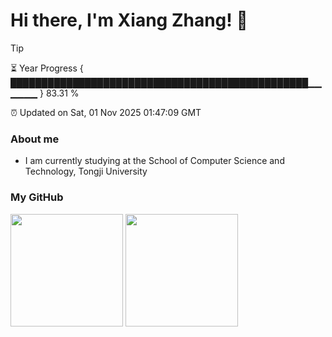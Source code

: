 
<h1>Hi there, I'm Xiang Zhang! 👋</h1>

> [!TIP]
> ⏳ Year Progress { ████████████████████████████████████████████████▁▁▁▁▁▁ } 83.31 %
>
> ⏰ Updated on Sat, 01 Nov 2025 01:47:09 GMT

### About me
* I am currently studying at the School of Computer Science and Technology, Tongji University

### My GitHub
<image src="https://github-readme-stats.vercel.app/api?username=Muoow&hide=contribs,prs" style="height: 180px"/>
<image src="https://github-readme-stats.vercel.app/api/top-langs/?username=Muoow&layout=compact&theme=default" style="height: 180px"/>

